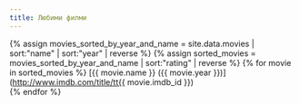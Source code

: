```yaml
---
title: Любими филми
---
```

{% assign movies_sorted_by_year_and_name = site.data.movies | sort:"name" | sort:"year" | reverse %}
{% assign sorted_movies = movies_sorted_by_year_and_name | sort:"rating" | reverse %}
{% for movie in sorted_movies %}
  [{{ movie.name }} ({{ movie.year }})](http://www.imdb.com/title/tt{{ movie.imdb_id }})  
{% endfor %}
